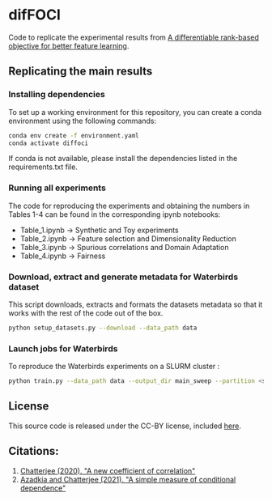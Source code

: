 # difFOCI

Code to replicate the experimental results from [A differentiable rank-based objective for better feature learning](https://arxiv.org/abs/2502.09445).

## Replicating the main results

### Installing dependencies

To set up a working environment for this repository, you can create a conda environment using the following commands:

```bash
conda env create -f environment.yaml
conda activate diffoci
```	

If conda is not available, please install the dependencies listed in the requirements.txt file.

### Running all experiments

The code for reproducing the experiments and obtaining the numbers in Tables 1-4 can be found in the corresponding ipynb notebooks:
* Table_1.ipynb -> Synthetic and Toy experiments
* Table_2.ipynb -> Feature selection and Dimensionality Reduction
* Table_3.ipynb -> Spurious correlations and Domain Adaptation
* Table_4.ipynb -> Fairness


### Download, extract and generate metadata for Waterbirds dataset

This script downloads, extracts and formats the datasets metadata so that it works with the rest of the code out of the box.

```bash
python setup_datasets.py --download --data_path data
```

### Launch jobs for Waterbirds

To reproduce the Waterbirds experiments on a SLURM cluster :

```bash
python train.py --data_path data --output_dir main_sweep --partition <slurm_partition>
```


## License

This source code is released under the CC-BY license, included [here](LICENSE).


## Citations:

1. [Chatterjee (2020). "A new coefficient of correlation"](https://arxiv.org/abs/1909.10140)
2. [Azadkia and Chatterjee (2021). "A simple measure of conditional dependence"](https://arxiv.org/abs/1910.12327)

